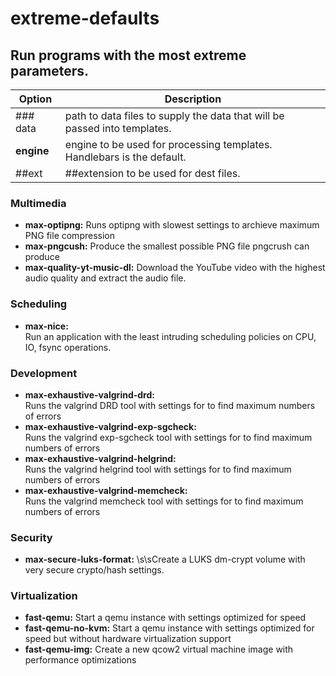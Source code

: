 # extreme-defaults

## Run programs with the most extreme parameters.


| Option | Description |
| ------ | ----------- |
| ### data   | path to data files to supply the data that will be passed into templates. |
| **engine** | engine to be used for processing templates. Handlebars is the default. |
| ##ext    | ##extension to be used for dest files. |

### Multimedia
* **max-optipng:**
    Runs optipng with slowest settings to archieve maximum PNG file compression
* **max-pngcush:**
Produce the smallest possible PNG file pngcrush can produce
* **max-quality-yt-music-dl:** </n>Download the YouTube video with the highest audio quality and extract the audio file.

### Scheduling
* **max-nice:** <br>Run an application with the least intruding scheduling policies on CPU, IO, fsync operations.

### Development
* **max-exhaustive-valgrind-drd:** <br>Runs the valgrind DRD tool with settings for to find maximum numbers of errors
* **max-exhaustive-valgrind-exp-sgcheck:** <br>Runs the valgrind exp-sgcheck tool with settings for to find maximum numbers of errors
* **max-exhaustive-valgrind-helgrind:** <br>Runs the valgrind helgrind tool with settings for to find maximum numbers of errors
* **max-exhaustive-valgrind-memcheck:** <br>Runs the valgrind memcheck tool with settings for to find maximum numbers of errors

### Security
* **max-secure-luks-format:**  \s\sCreate a LUKS dm-crypt volume with very secure crypto/hash settings.

### Virtualization
* **fast-qemu:** Start a qemu instance with settings optimized for speed
* **fast-qemu-no-kvm:** Start a qemu instance with settings optimized for speed but without hardware virtualization support
* **fast-qemu-img:** Create a new qcow2 virtual machine image with performance optimizations